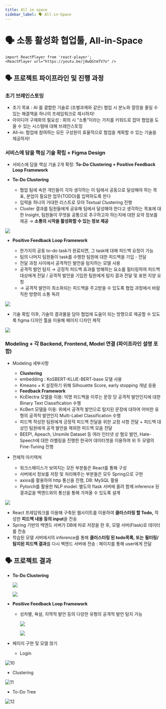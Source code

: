 ```yaml
---
title: All in space
sidebar_label: 🗣 All-in-Space
---
```

# 🗣 소통 활성화 협업툴, All-in-Space

```mdx-code-block
import ReactPlayer from 'react-player';
<ReactPlayer url="https://youtu.be/j0wQGtmTV7o" />
```

## 🗣️ 프로젝트 파이프라인 및 진행 과정

### 초기 브레인스토밍

* 초기 목표 : AI 를 결합한 기술로 (조별과제와 같은) 협업 시 분노와 절망을 줄일 수 있는 해결책을 하나의 프레임워크로 제시하자!
* 아이디어 구체화의 필요성 : 회의 시 “소통”이라는 가치를 키워드로 잡아 협업을 도울 수 있는 시스템에 대해 브레인스토밍
* All-in: 협업에 참여하는 모든 구성원이 효율적으로 협업을 계획할 수 있는 기술을 제공하자!

### 서비스에 담을 핵심 기술 확립 + Figma Design

* 서비스에 담을 핵심 기술 2개 확정: **To-Do Clustering + Positive Feedback Loop Framework**
* **To-Do Clustering**

  * 협업 팀에 속한 개인들이 각자 생각하는 이 팀에서 공동으로 달성해야 하는 목표, 분업이 필요한 업무(TODO)를 입력하도록 한다
  * 입력을 하나의 거대한 리스트로 모아 Textual Clustering 진행
  * Cluster 결과를 팀원들에게 공유해 팀에서 달성해야 한다고 생각하는 목표에 대한 Insight, 팀원들이 무엇을 공통으로 추구하고자 하는지에 대한 요약 정보를 제공 → **소통의 시작을 활성화할 수 있는 정보 제공**

![](https://res.cloudinary.com/dr6b9c9ko/image/upload/v1666834413/conference/2022-1/all-in-space/1_npqzkv.png)

* **Positive Feedback Loop Framework**

  * 한가지의 공동 to-do task가 완료되면, 그 task에 대해 피드백 요청이 가능
  * 팀의 나머지 팀원들이 task를 수행한 팀원에 대한 피드백을 기입 - 전달
  * 전달 과정 사이에서 공격적인 발언을 탐지하는 모델 사용
  * 공격적 발언 탐지 → 긍정적 피드백 효과를 방해하는 요소를 필터링하여 피드백 대상에게 전달 / 공격적 발언을 기입한 팀원에게 탐지 결과 전달 및 표현 지양 요청
  * → 공격적 발언이 최소화되는 피드백을 주고받을 수 있도록 협업 과정에서 바람직한 방향의 소통 독려

![](https://res.cloudinary.com/dr6b9c9ko/image/upload/v1666834413/conference/2022-1/all-in-space/2_jzsegy.png)

* 기술 확립 이후, 기술의 결과물을 담아 협업에 도움이 되는 방향으로 제공할 수 있도록 figma 디자인 툴을 이용해 페이지 디자인 제작

![](https://res.cloudinary.com/dr6b9c9ko/image/upload/v1666834413/conference/2022-1/all-in-space/3_lusfla.png)

### Modeling + 각 Backend, Frontend, Model 연결 (파이프라인 설명 포함)

* Modeling 세부사항

  * **Clustering**
  * embedding : KoSBERT-KLUE-BERT-base 모델 사용
  * Kmeans + K 설정하기 위해 Silhouette Score, early stopping 개념 응용
  * **Feedback Framework**
  * KcElectra 모델을 이용: 익명 피드백을 이루는 문장 당 공격적 발언인지에 대한 Binary Text Classification 수행
  * KcBert 모델을 이용: 위에서 공격적 발언으로 탐지된 문장에 대하여 어떠한 유형의 공격적 발언인지 Multi-Label Classification 수행
  * 피드백 작성한 팀원에게 긍정적 피드백 전달을 위한 교정 사항 전달 + 피드백 대상인 팀원에게 공격 발언을 제외한 피드백 모음 전달
  * BEEP!, Apeach, Unsmile Dataset 등 여러 인터넷 상 혐오 발언, Hate-Speech에 대한 라벨링을 진행한 한국어 데이터셋을 이용하여 위 두 모델의 Fine-Tuning 진행
* 전체적 아키텍쳐

  * 워크스페이스가 보여지는 모든 부분들은 React를 통해 구성
  * 서버에서 정보를 저장 및 처리해주는 부분들은 모두 Spring으로 구현
  * axios를 활용하여 http 통신을 진행, DB: MySQL 활용
  * Pytorch를 활용한 NLP model: 별도의 flask 서버에 올려 함께 inference 된 결과값을 백엔드와의 통신을 통해 가져올 수 있도록 설계

![](https://res.cloudinary.com/dr6b9c9ko/image/upload/v1666834413/conference/2022-1/all-in-space/4_sx0egd.png)

* React 프레임워크를 이용해 구축된 웹사이트를 이용하여 **클러스터링 할 Todo,** 작성한 **피드백 내용 등의 input**을 전송
* Spring 기반의 백엔드 서버가 DB에 따로 저장을 한 후, 모델 서버(Flask)로 데이터를 전송
* 학습된 모델 서버에서의 inference를 통해 **클러스터링 된 todo목록, 또는** **필터링/탐지된 피드백 결과**를 다시 벡엔드 서버에 전송 : 페이지를 통해 user에게 전달

## 🗣️ 프로젝트 결과

* **To-Do Clustering**

  ![](https://res.cloudinary.com/dr6b9c9ko/image/upload/v1666834413/conference/2022-1/all-in-space/5_rdvnpu.png)

  ![](https://res.cloudinary.com/dr6b9c9ko/image/upload/v1666834413/conference/2022-1/all-in-space/6_gi2lwm.png)
* **Positive Feedback Loop Framework**

  * 성차별, 욕설, 지역적 발언 등의 다양한 유형의 공격적 발언 탐지 가능

    ![](https://res.cloudinary.com/dr6b9c9ko/image/upload/v1666834414/conference/2022-1/all-in-space/7_np4laz.png)

    ![](https://res.cloudinary.com/dr6b9c9ko/image/upload/v1666834413/conference/2022-1/all-in-space/8_n7ldzd.png)


* 페이지 구현 및 모델 얹기

  * Login

 ![](https://res.cloudinary.com/dr6b9c9ko/image/upload/v1666834414/conference/2022-1/all-in-space/9_qeqwua.png "10")


  * Clustering

 ![](https://res.cloudinary.com/dr6b9c9ko/image/upload/v1666834414/conference/2022-1/all-in-space/10_tcpvgm.png "11")


  * To-Do Tree

 ![](https://res.cloudinary.com/dr6b9c9ko/image/upload/v1666834414/conference/2022-1/all-in-space/11_ltwg15.png "12")